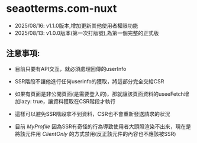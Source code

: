 # seaotterms.com-nuxt

- 2025/08/16: v1.1.0版本,增加更新其他使用者權限功能
- 2025/08/13: v1.0.0版本(第一次打版號),為第一個完整的正式版

## 注意事項:

- 目前只要有API交互，就必須處理回傳的userInfo

- SSR階段不讓他進行任何userinfo的獲取，將這部分完全交給CSR
- 如果有頁面是非公開頁面(是需要登入的)，那就讓該頁面資料的useeFetch增加lazy: true，讓資料獲取在CSR階段才執行
- 這樣可以避免SSR階段拿不到資料，CSR也不會重新發送請求的狀況

- 目前 _MyProfile_ 因為SSR有奇怪的行為導致使用者大頭照渲染不出來，現在是將該元件用 _ClientOnly_ 的方式禁用(反正該元件的內容也不應該被SSR)
